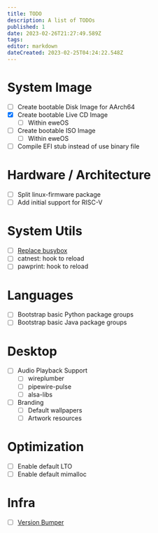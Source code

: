 ```yaml
---
title: TODO
description: A list of TODOs
published: 1
date: 2023-02-26T21:27:49.589Z
tags: 
editor: markdown
dateCreated: 2023-02-25T04:24:22.548Z
---
```


# System Image

- [ ] Create bootable Disk Image for AArch64
- [x] Create bootable Live CD Image
  - [ ] Within eweOS
- [ ] Create bootable ISO Image
  - [ ] Within eweOS
- [ ] Compile EFI stub instead of use binary file

# Hardware / Architecture

- [ ] Split linux-firmware package
- [ ] Add initial support for RISC-V

# System Utils

- [ ] [Replace busybox](/dev/todo/replace-busybox)
- [ ] catnest: hook to reload
- [ ] pawprint: hook to reload

# Languages

- [ ] Bootstrap basic Python package groups
- [ ] Bootstrap basic Java package groups

# Desktop

- [ ] Audio Playback Support
	- [ ] wireplumber
  - [ ] pipewire-pulse
  - [ ] alsa-libs
- [ ] Branding
	- [ ] Default wallpapers
  - [ ] Artwork resources

# Optimization

- [ ] Enable default LTO
- [ ] Enable default mimalloc

# Infra

- [ ] [Version Bumper](/dev/todo/version-bumper)